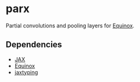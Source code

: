 # parx

Partial convolutions and pooling layers for [Equinox](https://docs.kidger.site/equinox/).

## Dependencies

- [JAX](https://github.com/jax-ml/jax)
- [Equinox](https://github.com/patrick-kidger/equinox)
- [jaxtyping](https://github.com/patrick-kidger/jaxtyping)
